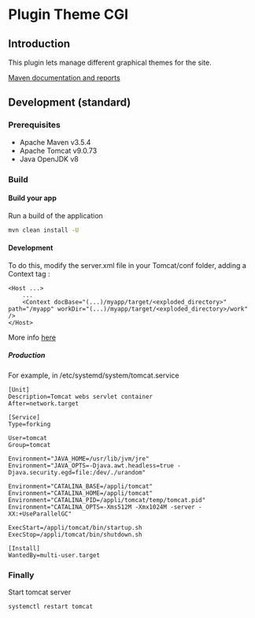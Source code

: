 
# Plugin Theme CGI

## Introduction

This plugin lets manage different graphical themes for the site.


[Maven documentation and reports](http://dev.lutece.paris.fr/plugins/plugin-theme/)


## Development (standard)

### **Prerequisites**

-   Apache Maven v3.5.4
-   Apache Tomcat v9.0.73
-   Java OpenJDK v8

### Build

#### Build your app

Run a build of the application

```bash
mvn clean install -U
```

#### Development

To do this, modify the server.xml file in your Tomcat/conf folder, adding a Context tag :

```text
<Host ...>
    ...
    <Context docBase="(...)/myapp/target/<exploded_directory>" path="/myapp" workDir="(...)/myapp/target/<exploded_directory>/work" />
</Host>
```

More info [here](https://lutece.paris.fr/support/wiki/install-lutece-application.html)

##### Production

For example, in /etc/systemd/system/tomcat.service
```text
[Unit]
Description=Tomcat webs servlet container
After=network.target

[Service]
Type=forking

User=tomcat
Group=tomcat

Environment="JAVA_HOME=/usr/lib/jvm/jre"
Environment="JAVA_OPTS=-Djava.awt.headless=true -Djava.security.egd=file:/dev/./urandom"

Environment="CATALINA_BASE=/appli/tomcat"
Environment="CATALINA_HOME=/appli/tomcat"
Environment="CATALINA_PID=/appli/tomcat/temp/tomcat.pid"
Environment="CATALINA_OPTS=-Xms512M -Xmx1024M -server -XX:+UseParallelGC"

ExecStart=/appli/tomcat/bin/startup.sh
ExecStop=/appli/tomcat/bin/shutdown.sh

[Install]
WantedBy=multi-user.target
```

### Finally

Start tomcat server

```bash
systemctl restart tomcat 
```

